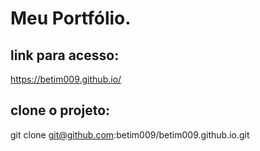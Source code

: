 # Meu Portfólio.


## link para acesso: 
  https://betim009.github.io/

## clone o projeto: 
git clone git@github.com:betim009/betim009.github.io.git
